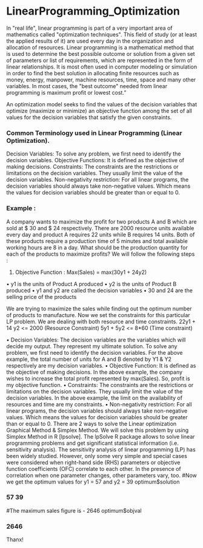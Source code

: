 # LinearProgramming_Optimization


In "real life", linear programming is part of a very important area of mathematics called "optimization techniques". This field of study (or at least the applied results of it) are used every day in the organization and allocation of resources.
Linear programming is a mathematical method that is used to determine the best possible outcome or solution from a given set of parameters or list of requirements, which are represented in the form of linear relationships. It is most often used in computer modeling or simulation in order to find the best solution in allocating finite resources such as money, energy, manpower, machine resources, time, space and many other variables. In most cases, the "best outcome" needed from linear programming is maximum profit or lowest cost.”

An optimization model seeks to find the values of the decision variables that optimize (maximize or minimize) an objective function among the set of all values for the decision variables that satisfy the given constraints. 
### Common Terminology used in Linear Programming (Linear Optimization).
Decision Variables:  To solve any problem, we first need to identify the decision variables. 
Objective Functions: It is defined as the objective of making decisions.
Constraints: The constraints are the restrictions or limitations on the decision variables. They usually limit the value of the decision variables. 
Non-negativity restriction: For all linear programs, the decision variables should always take non-negative values. Which means the values for decision variables should be greater than or equal to 0.


### Example :
 A company wants to maximize the profit for two products A and B which are sold at $ 30 and $ 24 respectively. There are 2000 resource units available every day and product A requires 22 units while B requires 14 units. Both of these products require a production time of 5 minutes and total available working hours are 8 in a day. What should be the production quantity for each of the products to maximize profits?
We will follow the following steps :
1)	Objective Function :
Max(Sales) = max(30y1 + 24y2)

•	y1 is the units of Product A produced
•	y2 is the units of Product B produced
•	y1 and y2 are called the decision variables
•	30 and 24 are the selling price of the products

We are trying to maximize the sales while finding out the optimum number of products to manufacture. 
Now we set the constraints for this particular LP problem. We are dealing with both resource and time constraints.
22y1 + 14 y2 <= 2000 (Resource Constraint)
5y1 + 5y2 <= 8*60 (Time constraint)


•	Decision Variables: The decision variables are the variables which will decide my output. They represent my ultimate solution. To solve any problem, we first need to identify the decision variables. For the above example, the total number of units for A and B denoted by Y1 & Y2 respectively are my decision variables.
•	Objective Function: It is defined as the objective of making decisions. In the above example, the company wishes to increase the total profit represented by max(Sales). So, profit is my objective function.
•	Constraints: The constraints are the restrictions or limitations on the decision variables. They usually limit the value of the decision variables. In the above example, the limit on the availability of resources and time are my constraints.
•	Non-negativity restriction: For all linear programs, the decision variables should always take non-negative values. Which means the values for decision variables should be greater than or equal to 0.
There are 2 ways to solve the Linear optimization
Graphical Method & Simplex Method.
We will solve this problem by using Simplex Method in R [lpsolve].
The lpSolve R package allows to solve linear programming problems and get significant statistical information (i.e. sensitivity analysis).
The sensitivity analysis of linear programming (LP) has been widely studied. However, only some very simple and special cases were considered when right-hand side (RHS) parameters or objective function coefficients (OFC) correlate to each other. In the presence of correlation when one parameter changes, other parameters vary, too.
#Now we get the optimum values for y1 = 57 and y2 = 39
optimum$solution
### 57 39 
#The maximum sales figure is - 2646
optimum$objval
### 2646

Thanx!
